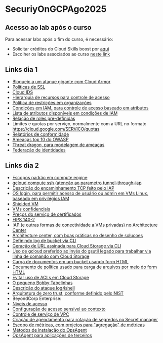 # SecuriyOnGCPAgo2025


## Acesso ao lab após o curso
Para acessar labs após o fim do curso, é necessário:
- Solicitar créditos do Cloud Skills boost por [aqui](https://docs.google.com/forms/d/e/1FAIpQLSdAOLyLaEJZqAHrhlD68ItLxBmF_Brx5_cIahPqrNVrmVbDKA/viewform
)
- Escolher os labs associados ao curso [neste link](https://www.cloudskillsboost.google/course_templates/21?catalog_rank=%7B%22rank%22%3A3%2C%22num_filters%22%3A2%2C%22has_search%22%3Atrue%7D&search_id=24089976)

## Links dia 1
- [Bloqueio a um ataque gigante com Cloud Armor](https://cloud.google.com/blog/products/identity-security/how-google-cloud-blocked-largest-layer-7-ddos-attack-at-46-million-rps)
- [Politicas de SSL](https://cloud.google.com/load-balancing/docs/ssl-policies-concepts)
- [Cloud IDS](https://cloud.google.com/intrusion-detection-system/docs/overview)
- [Hierarquia de recursos para controle de acesso](https://cloud.google.com/iam/docs/resource-hierarchy-access-control)
- [Politica de restrições em organizações](https://cloud.google.com/resource-manager/docs/organization-policy/org-policy-constraints)
- [Condições em IAM, para controle de acesso baseado em atributos](https://cloud.google.com/iam/docs/conditions-overview)
- [Lista de atributos disponíveis em condições de IAM](https://cloud.google.com/iam/docs/conditions-attribute-reference)
- [Relação de roles pre-definidas](https://cloud.google.com/iam/docs/roles-permissions/mapsanalytics)
- Limites e quotas por serviço, normalmente com a URL no formato https://cloud.google.com/SERVICO/quotas
- [Relatórios de conformidade](https://cloud.google.com/security/compliance/compliance-reports-manager)
- [Ameaças top 10 do OWASP](https://owasp.org/www-project-top-ten/)
- [Threat dragon, para modelagem de ameaças](https://owasp.org/www-project-threat-dragon/)
- [Federação de identidades](https://cloud.google.com/iam/docs/workload-identity-federation#pools)
  

## Links dia 2
- [Escopos padrão em compute engine](https://cloud.google.com/compute/docs/access/service-accounts#accesscopesiam)
- [gcloud compute ssh (atenção ao parametro tunnel-through-iap](https://cloud.google.com/sdk/gcloud/reference/compute/ssh)
- [Descrição do encaminhamento TCP feito pelo IAP](https://cloud.google.com/iap/docs/tcp-forwarding-overview)
- [OS login, para permitir acesso de usuário ou admin em VMs Linux, baseado em privilégios IAM](https://cloud.google.com/compute/docs/oslogin/set-up-oslogin#gcloud)
- [Shielded VM](https://cloud.google.com/compute/shielded-vm/docs/shielded-vm)
- [VMs confidenciais](https://cloud.google.com/confidential-computing/confidential-vm/docs/confidential-vm-overview)
- [Preços do serviço de certificados](https://cloud.google.com/certificate-authority-service/pricing)
- [FIPS 140-2](https://nvlpubs.nist.gov/nistpubs/FIPS/NIST.FIPS.140-2.pdf)
- [IAP (e outras formas de conectividade a VMs privadas) no Architecture Center](https://cloud.google.com/architecture/building-internet-connectivity-for-private-vms?hl=en)
- [Architecture center, com boas práticas no desenho de solucoes](https://cloud.google.com/architecture?hl=en)
- [Definindo log de bucket via CLI](https://cloud.google.com/storage/docs/access-logs#command-line)
- [Geração de URL assinada para Cloud Storage via CLI](https://cloud.google.com/storage/docs/access-control/signing-urls-with-helpers)
- [Uso de gcloud preferido ao invés do gsutil legado para trabalhar via linha de comando com Cloud Storage](https://cloud.google.com/storage/docs/gsutil)
- [Carga de documentos em um bucket usando form HTML](https://cloud.google.com/storage/docs/xml-api/post-object-forms#html)
- [Documento de política usado para carga de arquivos por meio do form HTML](https://cloud.google.com/storage/docs/authentication/signatures#policy-document)
- [Evitar uso de ACLs em Cloud Storage](https://cloud.google.com/storage/docs/access-control/lists)
- [O pequeno Bobby Tabelinhas](https://xkcd.com/327/)
- [Descrição do ataque log4shell](https://news.sophos.com/en-us/2021/12/12/log4shell-hell-anatomy-of-an-exploit-outbreak/)
- [Arquitetura de zero trust, conforme definido pelo NIST](https://nvlpubs.nist.gov/nistpubs/SpecialPublications/NIST.SP.800-207.pdf)
- BeyondCorp Enterprise:
 - [Niveis de acesso](https://cloud.google.com/beyondcorp-enterprise/docs/define-access-policies)
 - [Configuração de acesso sensível ao contexto](https://cloud.google.com/beyondcorp-enterprise/docs/securing-console-and-apis)
 - [Controle de serviço de VPC](https://cloud.google.com/vpc-service-controls/docs/overview)
- [Criação de agendamento para rotação de segredos no Secret manager](https://cloud.google.com/secret-manager/docs/secret-rotation)
- [Escopo de métricas, com projetos para "agregação" de métricas](https://cloud.google.com/monitoring/settings)
- [Métodos de instalação do OpsAgent](https://cloud.google.com/monitoring/agent/ops-agent/install-index)
- [OpsAgent para aplicações de terceiros](https://cloud.google.com/monitoring/agent/ops-agent/third-party)
